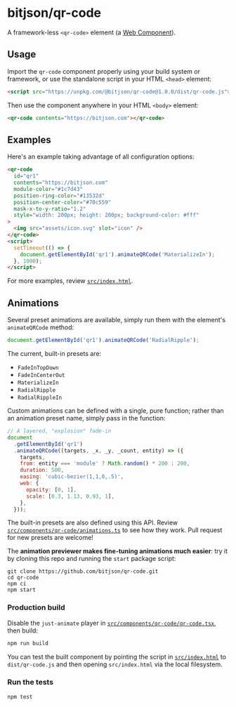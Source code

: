 # bitjson/qr-code

A framework-less `<qr-code>` element (a [Web Component](https://developer.mozilla.org/en-US/docs/Web/Web_Components)).

## Usage

Import the `qr-code` component properly using your build system or framework, or use the standalone script in your HTML `<head>` element:

```html
<script src="https://unpkg.com/@bitjson/qr-code@1.0.0/dist/qr-code.js"></script>
```

Then use the component anywhere in your HTML `<body>` element:

```html
<qr-code contents="https://bitjson.com"></qr-code>
```

## Examples

Here's an example taking advantage of all configuration options:

```html
<qr-code
  id="qr1"
  contents="https://bitjson.com"
  module-color="#1c7d43"
  position-ring-color="#13532d"
  position-center-color="#70c559"
  mask-x-to-y-ratio="1.2"
  style="width: 200px; height: 200px; background-color: #fff"
>
  <img src="assets/icon.svg" slot="icon" />
</qr-code>
<script>
  setTimeout(() => {
    document.getElementById('qr1').animateQRCode('MaterializeIn');
  }, 1000);
</script>
```

For more examples, review [`src/index.html`](src/index.html).

## Animations

Several preset animations are available, simply run them with the element's `animateQRCode` method:

```js
document.getElementById('qr1').animateQRCode('RadialRipple');
```

The current, built-in presets are:

- `FadeInTopDown`
- `FadeInCenterOut`
- `MaterializeIn`
- `RadialRipple`
- `RadialRippleIn`

Custom animations can be defined with a single, pure function; rather than an animation preset name, simply pass in the function:

```js
// A layered, "explosion" fade-in
document
  .getElementById('qr1')
  .animateQRCode((targets, _x, _y, _count, entity) => ({
    targets,
    from: entity === 'module' ? Math.random() * 200 : 200,
    duration: 500,
    easing: 'cubic-bezier(1,1,0,.5)',
    web: {
      opacity: [0, 1],
      scale: [0.3, 1.13, 0.93, 1],
    },
  }));
```

The built-in presets are also defined using this API. Review [`src/components/qr-code/animations.ts`](src/components/qr-code/animations.ts) to see how they work. Pull request for new presets are welcome!

The **animation previewer makes fine-tuning animations much easier**: try it by cloning this repo and running the `start` package script:

```
git clone https://github.com/bitjson/qr-code.git
cd qr-code
npm ci
npm start
```

### Production build

Disable the `just-animate` player in [`src/components/qr-code/qr-code.tsx`](src/components/qr-code/qr-code.tsx), then build:

```bash
npm run build
```

You can test the built component by pointing the script in [`src/index.html`](src/index.html) to `dist/qr-code.js` and then opening `src/index.html` via the local filesystem.

### Run the tests

```bash
npm test
```
